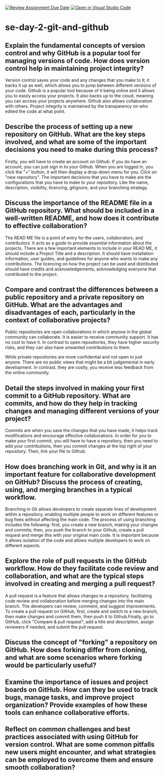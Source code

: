 [![Review Assignment Due Date](https://classroom.github.com/assets/deadline-readme-button-22041afd0340ce965d47ae6ef1cefeee28c7c493a6346c4f15d667ab976d596c.svg)](https://classroom.github.com/a/8wgCKhpZ)
[![Open in Visual Studio Code](https://classroom.github.com/assets/open-in-vscode-2e0aaae1b6195c2367325f4f02e2d04e9abb55f0b24a779b69b11b9e10269abc.svg)](https://classroom.github.com/online_ide?assignment_repo_id=18439789&assignment_repo_type=AssignmentRepo)
# se-day-2-git-and-github
## Explain the fundamental concepts of version control and why GitHub is a popular tool for managing versions of code. How does version control help in maintaining project integrity?
Version control saves your code and any changes that you make to it; it backs it up as well, which allows you to jump between different versions of your code. Github is a popular tool because of it being online and it allows you to easily access your projects. It also backs up to the cloud, meaning you can access your projects anywhere. Github also allows collaboration with others. Project integrity is maintained by the transparency on who edited the code at what point.

## Describe the process of setting up a new repository on GitHub. What are the key steps involved, and what are some of the important decisions you need to make during this process?
Firstly, you will have to create an account on Github. If you do have an account, you can just sign in to your Github. When you are logged in, you click the  "+" button, it will then display a drop-down menu for you. Click on "new repository". The important decisions that you have to make are the configurations that you have to make to your repository. Like the name, description, visibility, licencing, gitignore, and your branching strategy. 

## Discuss the importance of the README file in a GitHub repository. What should be included in a well-written README, and how does it contribute to effective collaboration?
The READ ME file is a point of entry for the users, collaborators, and contributors. It acts as a guide to provide essential information about the projects. There are a few important elements to include in your READ ME, it should include a Project Title and a description. It should have installation information, user guides, and guidelines for anyone who wants to make any contributions. The licencing on how the project can be used and distributed should have credits and acknowledgements, acknowledging everyone that contributed to the project.

## Compare and contrast the differences between a public repository and a private repository on GitHub. What are the advantages and disadvantages of each, particularly in the context of collaborative projects?
Public repositories are open collaborations in which anyone in the global community can collaborate. It is easier to receive community support. It has no cost to have it. In contrast to open repositories, they have higher security risks, and they can also have unwanted contributions to them.

While private repositories are more confidential and not open to just anyone. There are no public views that might be a bit judgemental in early development. In contrast, they are costly, you receive less feedback from the online community.

## Detail the steps involved in making your first commit to a GitHub repository. What are commits, and how do they help in tracking changes and managing different versions of your project?
Commits are when you save the changes that you have made, it helps track modifications and encourage effective collaborations. In order for you to make your first commit, you will have to have a repository, then you need to add your contributions, then you commit changes at the top right of your repository. Then, link your file to Github.

## How does branching work in Git, and why is it an important feature for collaborative development on GitHub? Discuss the process of creating, using, and merging branches in a typical workflow.
Branching in Git allows developers to create separate lines of development within a repository, enabling multiple people to work on different features or bug fixes without affecting the main code. The process of using branching includes the following: first, you create a new branch, making your changes and commits; then, you push the branch to your Github, create a pull request and merge this with your original main code. It is important because it allows isolation of the code and allows multiple developers to work on different aspects.

## Explore the role of pull requests in the GitHub workflow. How do they facilitate code review and collaboration, and what are the typical steps involved in creating and merging a pull request?
A pull request is a feature that allows changes to a repository, facilitating code review and collaboration before merging changes into the main branch. The developers can review, comment, and suggest improvements. To create a pull request on GitHub, first, create and switch to a new branch, then make changes and commit them, then push it to Github.Finally, go to GitHub, click "Compare & pull request", add a title and description, assign reviewers if needed, and submit the pull request.

## Discuss the concept of "forking" a repository on GitHub. How does forking differ from cloning, and what are some scenarios where forking would be particularly useful?

## Examine the importance of issues and project boards on GitHub. How can they be used to track bugs, manage tasks, and improve project organization? Provide examples of how these tools can enhance collaborative efforts.

## Reflect on common challenges and best practices associated with using GitHub for version control. What are some common pitfalls new users might encounter, and what strategies can be employed to overcome them and ensure smooth collaboration?
